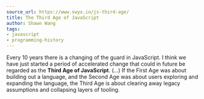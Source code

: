 ```yaml
---
source_url: https://www.swyx.io/js-third-age/
title: The Third Age of JavaScript
author: Shawn Wang
tags:
- javascript
- programming-history
---
```


Every 10 years there is a changing of the guard in JavaScript. I think we have just started a period of accelerated change that could in future be regarded as the **Third Age of JavaScript**. (...) If the First Age was about building out a language, and the Second Age was about users exploring and expanding the language, the Third Age is about clearing away legacy assumptions and collapsing layers of tooling.
